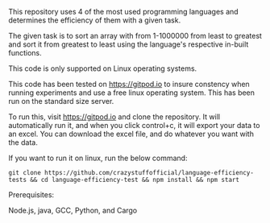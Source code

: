 This repository uses 4 of the most used programming languages and determines the efficiency of them with a given task.

The given task is to sort an array with from 1-1000000 from least to greatest and sort it from greatest to least using the language's respective in-built functions.

This code is only supported on Linux operating systems. 

This code has been tested on https://gitpod.io to insure constency when running experiments and use a free linux operating system. This has been run on the standard size server.

To run this, visit https://gitpod.io and clone the repository. It will automatically run it, and when you click control+c, it will export your data to an excel. You can download the excel file, and do whatever you want with the data.

If you want to run it on linux, run the below command:

```
git clone https://github.com/crazystuffofficial/language-efficiency-tests && cd language-efficiency-test && npm install && npm start
```

Prerequisites:

Node.js, java, GCC, Python, and Cargo
